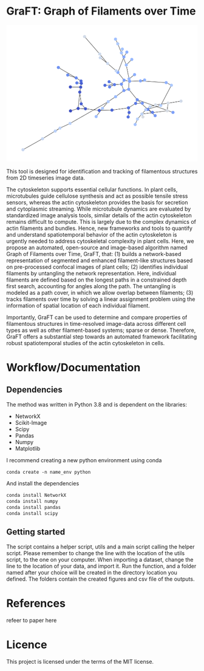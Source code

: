 # GraFT: Graph of Filaments over Time
![alt text](https://github.com/Oesterlund/GraFT/blob/main/nicegraph2.png)

This tool is designed for identification and tracking of filamentous structures from 2D timeseries image data.

The cytoskeleton supports essential cellular functions. In plant cells, microtubules guide cellulose synthesis and act as possible tensile stress sensors, whereas the actin cytoskeleton provides the basis for secretion and cytoplasmic streaming. While microtubule dynamics are evaluated by standardized image analysis tools, similar details of the actin cytoskeleton remains difficult to compute. This is largely due to the complex dynamics of actin filaments and bundles. Hence, new frameworks and tools to quantify and understand spatiotemporal behavior of the actin cytoskeleton is urgently needed to address cytoskeletal complexity in plant cells.
Here, we propose an automated, open-source and image-based algorithm named Graph of Filaments over Time, GraFT, that: (1) builds a network-based representation of segmented and enhanced filament-like structures based on pre-processed confocal images of plant cells; (2) identifies individual filaments by untangling the network representation. Here, individual filaments are defined based on the longest paths in a constrained depth first search, accounting for angles along the path. The untangling is modeled as a path cover, in which we allow overlap between filaments; (3) tracks filaments over time by solving a linear assignment problem using the information of spatial location of each individual filament. 

Importantly, GraFT can be used to determine and compare properties of filamentous structures in time-resolved image-data across different cell types as well as other filament-based systems; sparse or dense. Therefore, GraFT offers a substantial step towards an automated framework facilitating robust spatiotemporal studies of the actin cytoskeleton in cells. 

# Workflow/Documentation

## Dependencies
The method was written in Python 3.8 and is dependent on the libraries:
- NetworkX
- Scikit-Image
- Scipy
- Pandas
- Numpy
- Matplotlib

I recommend creating a new python environment using conda
```
conda create -n name_env python
```
And install the dependencies
```
conda install NetworkX
conda install numpy
conda install pandas
conda install scipy
```

## Getting started
The script contains a helper script, utils and a main script calling the helper script. Please remember to change the line with the location of the utils script, to the one on your computer.
When importing a dataset, change the line to the location of your data, and import it.
Run the function, and a folder named after your choice will be created in the directory location you defined.
The folders contain the created figures and csv file of the outputs.

# References
refeer to paper here

# Licence
This project is licensed under the terms of the MIT license.
